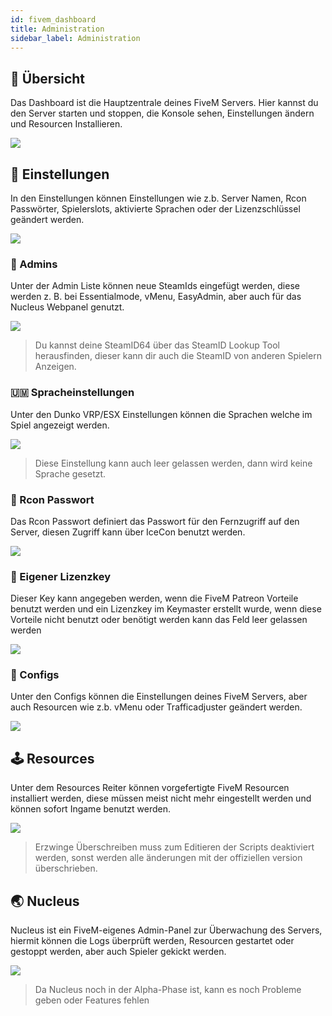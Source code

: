 ```yaml
---
id: fivem_dashboard
title: Administration
sidebar_label: Administration
---
```


## 📔 Übersicht

Das Dashboard ist die Hauptzentrale deines FiveM Servers. Hier kannst du den Server starten und stoppen, die Konsole sehen, Einstellungen ändern und Resourcen Installieren.

![](https://screensaver01.zap-hosting.com/index.php/s/jEKsbgrkmT24w7x/preview)

## 🔧 Einstellungen

In den Einstellungen können Einstellungen wie z.b. Server Namen, Rcon Passwörter, Spielerslots, aktivierte Sprachen oder der Lizenzschlüssel geändert werden.

![](https://screensaver01.zap-hosting.com/index.php/s/Xt7Yk8Fj98JE9dR/preview)

### 🔐 Admins

Unter der Admin Liste können neue SteamIds eingefügt werden, diese werden z. B. bei Essentialmode, vMenu, EasyAdmin, aber auch für das Nucleus Webpanel genutzt.

![](https://screensaver01.zap-hosting.com/index.php/s/2za48sjk3QyjenW/preview)

> Du kannst deine SteamID64 über das SteamID Lookup Tool herausfinden, dieser kann dir auch die SteamID von anderen Spielern Anzeigen.

### 🇺🇲 Spracheinstellungen

Unter den Dunko VRP/ESX Einstellungen können die Sprachen welche im Spiel angezeigt werden.

![](https://screensaver01.zap-hosting.com/index.php/s/2o7sfpg6FdZzJgN/preview)

> Diese Einstellung kann auch leer gelassen werden, dann wird keine Sprache gesetzt.

### 🔑 Rcon Passwort

Das Rcon Passwort definiert das Passwort für den Fernzugriff auf den Server, diesen Zugriff kann über IceCon benutzt werden.

![](https://screensaver01.zap-hosting.com/index.php/s/gTiRp7KMqPbTw2X/preview)

### 📑 Eigener Lizenzkey

Dieser Key kann angegeben werden, wenn die FiveM Patreon Vorteile benutzt werden und ein Lizenzkey im Keymaster erstellt wurde, wenn diese Vorteile nicht benutzt oder benötigt werden kann das Feld leer gelassen werden

![](https://screensaver01.zap-hosting.com/index.php/s/zooPFG2dkwMMcma/preview)

### 📖 Configs

Unter den Configs können die Einstellungen deines FiveM Servers, aber auch Resourcen wie z.b. vMenu oder Trafficadjuster geändert werden.

![](https://screensaver01.zap-hosting.com/index.php/s/Z4DnxD3i6xSQLbP/preview)

## 🕹 Resources

Unter dem Resources Reiter können vorgefertigte FiveM Resourcen installiert werden, diese müssen meist nicht mehr eingestellt werden und können sofort Ingame benutzt werden.

![](https://screensaver01.zap-hosting.com/index.php/s/EGFkTmeWg3Z52Wy/preview)

> Erzwinge Überschreiben muss zum Editieren der Scripts deaktiviert werden, sonst werden alle änderungen mit der offiziellen version überschrieben.

## 🌏 Nucleus

Nucleus ist ein FiveM-eigenes Admin-Panel zur Überwachung des Servers, hiermit können die Logs überprüft werden, Resourcen gestartet oder gestoppt werden, aber auch Spieler gekickt werden.

![](https://screensaver01.zap-hosting.com/index.php/s/7RKyyoqSswawD8P/preview)

> Da Nucleus noch in der Alpha-Phase ist, kann es noch Probleme geben oder Features fehlen

